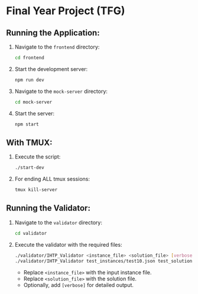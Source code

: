 # Final Year Project (TFG)


## Running the Application:
1. Navigate to the `frontend` directory:
   ```bash
   cd frontend
   ```
2. Start the development server:
   ```bash
   npm run dev
   ```
3. Navigate to the `mock-server` directory:
   ```bash
   cd mock-server
   ```
4. Start the server:
   ```bash
   npm start
   ```


## With TMUX:
1. Execute the script:
   ```bash
   ./start-dev
   ```
2. For ending ALL tmux sessions:
   ```bash
   tmux kill-server
   ```


## Running the Validator:
1. Navigate to the `validator` directory:
   ```bash
   cd validator
   ```
2. Execute the validator with the required files:
   ```bash
   ./validator/IHTP_Validator <instance_file> <solution_file> [verbose]
   ./validator/IHTP_Validator test_instances/test10.json test_solutions/sol_test10.json verbose
   ```
   - Replace `<instance_file>` with the input instance file.
   - Replace `<solution_file>` with the solution file.
   - Optionally, add `[verbose]` for detailed output.
